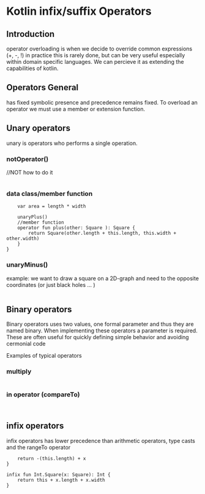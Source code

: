 # Kotlin infix/suffix Operators

## Introduction
operator overloading is when we decide to override common expressions (+, -, !) 
in practice this is rarely done, but can be very useful especially within domain specific languages.
We can percieve it as extending the capabilities of kotlin. 


## Operators General
has fixed symbolic presence and precedence remains fixed.
To overload an operator we must use a member or extension function.




## Unary operators
unary is operators who performs a single operation.

### notOperator()
//NOT how to do it
```operator fun Square.not() = Square((length*length) * -1, (width*width) * -1)

```

### data class/member function
``` class Square(val length: Int, val width: Int) {
    var area = length * width

    unaryPlus()
    //member function    
    operator fun plus(other: Square ): Square {
        return Square(other.length + this.length, this.width + other.width)
    }
}

```

### unaryMinus()
example: we want to draw a square on a 2D-graph and need to the opposite coordinates (or just black holes ... )
```operator fun Square.unaryMinus() = Square(-length, -width)

```



## Binary operators
Binary operators uses two values, one formal parameter and  thus they are named binary.
When implementing these operators a parameter is required.
These are often useful for quickly defining simple behavior and avoiding cermonial code

Examples of typical operators



### multiply
```operator fun Square.times(b: Int) = Square(length *b, width*b)

```


### in operator (compareTo)
```operator fun Square.contains(a: Int) = Square(length, width).area <= a


```



## infix operators
infix operators has lower precedence than arithmetic operators, type casts and the rangeTo operator
```infix fun Square.neg(x: Int): Int {
    return -(this.length) + x
}

infix fun Int.Square(x: Square): Int {
    return this + x.length + x.width
}
```

